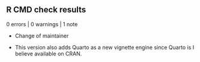 ## R CMD check results

0 errors | 0 warnings | 1 note

* Change of maintainer

* This version also adds Quarto as a new vignette engine since Quarto is I believe available on CRAN. 
